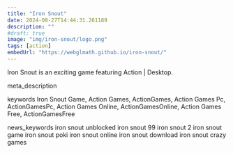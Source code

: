 ```yaml
---
title: "Iron Snout"
date: 2024-08-27T14:44:31.261189
description: ""
#draft: true
image: "img/iron-snout/logo.png"
tags: [action]
embedUrl: "https://webglmath.github.io/iron-snout/"
---
```


Iron Snout is an exciting game featuring Action | Desktop.

meta_description



keywords
Iron Snout Game, Action Games, ActionGames, Action Games Pc, ActionGamesPc, Action Games Online, ActionGamesOnline, Action Games Free, ActionGamesFree


news_keywords
iron snout unblocked iron snout 99 iron snout 2 iron snout game iron snout poki iron snout online iron snout download iron snout crazy games
